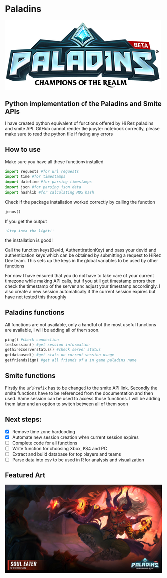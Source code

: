 # Paladins

![](https://github.com/shubhstiws/paladins/blob/master/logo.png)

## Python implementation of the Paladins and Smite APIs

I have created python equivalent of functions offered by Hi Rez paladins and smite API. GitHub cannot render the jupyter notebook correctly, please make sure to read the python file if facing any errors

## How to use

Make sure you have all these functions installed 

```python
import requests #for url requests
import time #for timestamps
import datetime #for parsing timestamps
import json #for parsing json data
import hashlib #for calculating MD5 hash
```

Check if the package installation worked correctly by calling the function 

```python 
jenos()
```

If you get the output 

```python 
'Step into the light!'
``` 

the installation is good!

Call the function keys(DevId, AuthenticationKey) and pass your devid and authentication keys which can be obtained by submitting a request to HiRez Dev team. This sets up the keys in the global variables to be used by other functions

For now I have ensured that you do not have to take care of your current timezone while making API calls, but if you still get timestamp errors then check the timestamp of the server and adjust your timestamp accordingly. I also create a new session automatically if the current session expires but have not tested this throughly

## Paladins functions

All functions are not available, only a handful of the most useful functions are available, I will be adding all of them soon.

```python
ping() #check connection
testsession() #get session information
gethirezserverstatus() #check server status
getdataused() #get stats on current session usage
getfriends(ign) #get all friends of a in game paladins name
```

## Smite functions

Firstly the `urlPrefix` has to be changed to the smite API link. Secondly the smite functions have to be referenced from the documentation and then used. Same session can be used to access those functions. I will be adding them later and an option to switch between all of them soon 

## Next steps:

* [x] Remove time zone hardcoding
* [x] Automate new session creation when current session expires
* [ ] Complete code for all functions
* [ ] Write function for choosing Xbox, PS4 and PC
* [ ] Extract and build database for top players and teams
* [ ] Parse data into csv to be used in R for analysis and visualization

## Featured Art

![](https://github.com/shubhstiws/paladins/blob/master/jenos.jpg)
